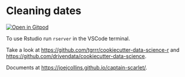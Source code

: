# Cleaning dates

[![Open in Gitpod](https://gitpod.io/button/open-in-gitpod.svg)](https://gitpod.io/#github.com/joejcollins/captain-scarlet)

To use Rstudio run `rserver` in the VSCode terminal.

Take a look at <https://github.com/tgrrr/cookiecutter-data-science-r> and
<https://github.com/drivendata/cookiecutter-data-science>.

Documents at <https://joejcollins.github.io/captain-scarlet/>.
